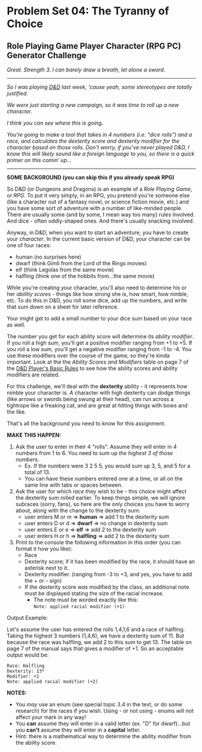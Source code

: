# Problem Set 04: The Tyranny of Choice

## Role Playing Game Player Character (RPG PC) Generator Challenge

_Great. Strength 3. I can barely draw a breath, let alone a sword._

---

_So I was playing [D&D](http://dnd.wizards.com/dungeons-and-dragons/what-is-dd) last week, 'cause yeah, some stereotypes are totally justified._

_We were just starting a new campaign, so it was time to roll up a new character._

_I think you can see where this is going._

_You're going to make a tool that takes in 4 numbers (i.e. "dice rolls") and a race, and calculates the dexterity score and dexterity modifier for the character based on those rolls. Don’t worry, if you’ve never played D&D, I know this will likely sound like a foreign language to you, so there is a quick primer on this comin’ up…_

---

**SOME BACKGROUND (you can skip this if you already speak RPG)**

So D&D (or Dungeons and Dragons) is an example of a _Role Playing Game_, or _RPG_. To put it very simply, in an RPG, you pretend you're someone else (like a character out of a fantasy novel, or science fiction movie, etc.) and you have some sort of adventure with a number of like-minded people. There are usually some (and by some, I mean way too many) rules involved. And dice - often oddly-shaped ones. And there's usually snacking involved.

Anyway, in D&D, when you want to start an adventure, you have to create your _character_. In the current basic version of D&D, your character can be one of four races:
* human (no surprises here)
* dwarf (think Gimli from the Lord of the Rings movies)
* elf (think Legolas from the same movie)
* halfling (think one of the hobbits from...the same movie)

While you're creating your character, you'll also need to determine his or her _abilitiy scores_ - things like how strong she is, how smart, how nimble, etc. To do this in D&D, you roll some dice, add up the numbers, and write that sum down on a sheet for later reference. 

Your might get to add a small number to your dice sum based on your race as well.

The number you get for each ability score will determine its _ability modifier_. If you roll a high sum, you'll get a positive modifier ranging from +1 to +5. If you roll a low sum, you'll get a negative modifier ranging from -1 to -4. You use these modifiers over the course of the game, so they're kinda important. Look at the the _Ability Scores and Modifiers_ table on page 7 of the  [D&D Player's Basic Rules](http://media.wizards.com/2016/downloads/DND/PlayerBasicRulesV03.pdf) to see how the ability scores and ability modifiers are related. 

For this challenge, we'll deal with the **dexterity** ability - it represents how nimble your character is. A character with high dexterity can dodge things (like arrows or swords being swung at their head), can run across a tightrope like a freaking cat, and are great at hitting things with bows and the like.

That's all the background you need to know for this assignment.

**MAKE THIS HAPPEN:**

1. Ask the user to enter in their 4 "rolls". Assume they will enter in 4 numbers from 1 to 6. You need to sum up *the highest 3 of those numbers*. 
    * Ex. If the numbers were 3 2 5 5, you would sum up 3, 5, and 5 for a total of 13.
    * You can have these numbers entered one at a time, or all on the same line with tabs or spaces between.
1. Ask the user for which _race_ they wish to be - this choice might affect the dexterity sum rolled earlier. To keep things simple, we will ignore subraces (sorry, fans), so here are the only choices you have to worry about, along with the change to the dexterity sum:
    * user enters M or m => **human** => add 1 to the dexterity sum
    * user enters D or d => **dwarf** => no change in dexterity sum
    * user enters E or e => **elf** => add 2 to the dexterity sum
    * user enters H or h => **halfling** => add 2 to the dexterity sum
1. Print to the console the following information in this order (you can format it how you like):
    * Race
    * Dexterity score; if it has been modified by the race, it should have an asterisk next to it.
    * Dexterity modifier. (ranging from -3 to +3, and yes, you have to add the  + or - sign)
    * If the dexterity score _was_ modified by the class, an additional note must be displayed stating the size of the racial increase.
        * The note must be worded exactly like this:  
             `Note: applied racial modifier (+1)`

Output Example:

Let's assume the user has entered the rolls 1,4,1,6 and a race of halfling. Taking the highest 3 numbers (1,4,6), we have a dexterity sum of 11. But because the race was halfling, we add 2 to this sum to get 13. The table on page 7 of the manual says that gives a modifier of +1. So an acceptable output would be:

`Race: Halfling`  
`Dexterity: 13*`  
`Modifier: +1`  
`Note: applied racial modifier (+2)`


**NOTES:**

* You _may_ use an enum (see special topic 3.4 in the text, or do some research) for the races if you wish. Using - or not using - enums will not affect your mark in any way!
* You **can** assume they will enter in a valid letter (ex. "D" for dwarf)...but you **can't** assume they will enter in a **capital** letter.
* Hint: there is a mathematical way to determine the ability modifier from the ability score.


